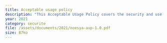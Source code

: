 ```yaml
---
title: Acceptable usage policy
description: "This Acceptable Usage Policy covers the security and use of all Noesya information and IT equipment. It also includes the use of email, Internet, voice and mobile IT equipment."
year: 2021
category: securite
file: /assets/documents/2021/noesya-aup-1.0.pdf
size: 87ko
---
```

